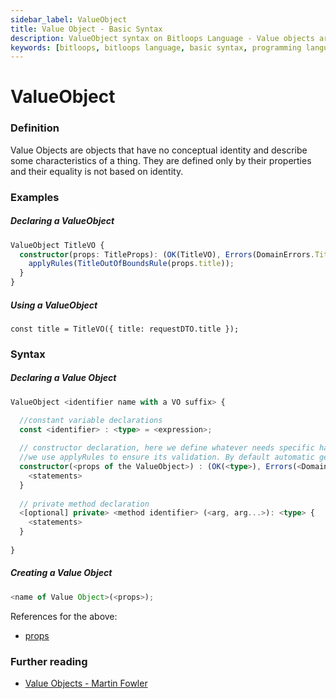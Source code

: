 ```yaml
---
sidebar_label: ValueObject
title: Value Object - Basic Syntax 
description: ValueObject syntax on Bitloops Language - Value objects are objects that do not have an identidy. There are objects that represent a characteristic and do not identify an variable or object.   
keywords: [bitloops, bitloops language, basic syntax, programming language, variables, types, objects, data types, classes, interfaces, modules, functions, loops, services]
---
```


# ValueObject

### Definition
Value Objects are objects that have no conceptual identity and describe some characteristics of a thing.
They are defined only by their properties and their equality is not based on identity. 


### Examples

##### Declaring a ValueObject

```typescript
ValueObject TitleVO {
  constructor(props: TitleProps): (OK(TitleVO), Errors(DomainErrors.TitleOutOfBoundsError)) {
    applyRules(TitleOutOfBoundsRule(props.title));
  }
}
```

##### Using a ValueObject
```
const title = TitleVO({ title: requestDTO.title });
```

### Syntax

##### Declaring a Value Object

```typescript
ValueObject <identifier name with a VO suffix> { 

  //constant variable declarations
  const <identifier> : <type> = <expression>;
  
  // constructor declaration, here we define whatever needs specific handling during the creation of the value object and 
  //we use applyRules to ensure its validation. By default automatic getters are generated.
  constructor(<props of the ValueObject>) : (OK(<type>), Errors(<DomainErrorIdentifier> '|' <DomainErrorIdentifier>...)) {
    <statements>
  }
  
  // private method declaration
  <[optional] private> <method identifier> (<arg, arg...>): <type> {
    <statements>
  }
  
}
```

##### Creating a Value Object


```typescript
<name of Value Object>(<props>);
```

References for the above:
* [props](./props.md)


### Further reading
- [Value Objects - Martin Fowler](https://martinfowler.com/bliki/ValueObject.html)
